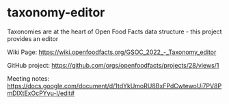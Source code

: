 # taxonomy-editor
Taxonomies are at the heart of Open Food Facts data structure - this project provides an editor

Wiki Page: https://wiki.openfoodfacts.org/GSOC_2022_-_Taxonomy_editor

GitHub project: https://github.com/orgs/openfoodfacts/projects/28/views/1

Meeting notes: https://docs.google.com/document/d/1tdYkUmoRU8BxFPdCwtewoUi7PV8PmDlXtExOcPYyu-I/edit#
